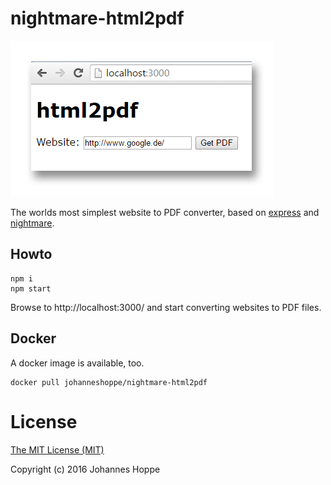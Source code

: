 # nightmare-html2pdf

![Screenshot](screenshot.png)

The worlds most simplest website to PDF converter, based on [express](http://expressjs.com/) and [nightmare](http://www.nightmarejs.org/).

## Howto
```
npm i
npm start

```
Browse to http://localhost:3000/ and start converting websites to PDF files.


## Docker

A docker image is available, too.

```
docker pull johanneshoppe/nightmare-html2pdf
```

# License

[The MIT License (MIT)](LICENSE)  

Copyright (c) 2016 Johannes Hoppe  